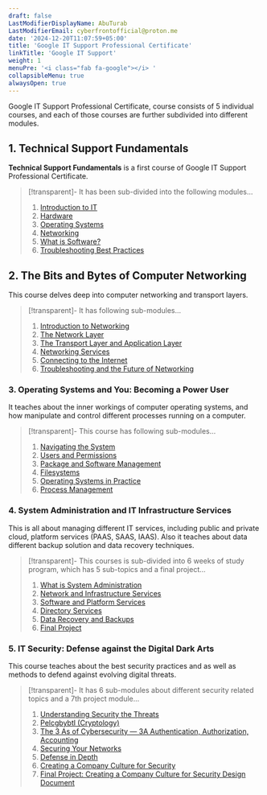 ```yaml
---
draft: false
LastModifierDisplayName: AbuTurab
LastModifierEmail: cyberfrontofficial@proton.me
date: '2024-12-20T11:07:59+05:00'
title: 'Google IT Support Professional Certificate'
linkTitle: 'Google IT Support'
weight: 1
menuPre: '<i class="fab fa-google"></i> '
collapsibleMenu: true
alwaysOpen: true
---
```


Google IT Support Professional Certificate, course consists of 5 individual courses, and each of those courses are further subdivided into different modules.

## 1. Technical Support Fundamentals

**Technical Support Fundamentals** is a first course of Google IT Support Professional Certificate.

> [!transparent]- It has been sub-divided into the following modules...
>
> 1. [Introduction to IT](/google-it-support/technical-support-fundamentals/introduction-to-it/)
> 2. [Hardware](/google-it-support/technical-support-fundamentals/hardware/)
> 3. [Operating Systems](/google-it-support/technical-support-fundamentals/operating-system/)
> 4. [Networking](/google-it-support/technical-support-fundamentals/networking/)
> 5. [What is Software?](/google-it-support/technical-support-fundamentals/software/)
> 6. [Troubleshooting Best Practices](/google-it-support/technical-support-fundamentals/troubleshooting/)

## 2. The Bits and Bytes of Computer Networking

This course delves deep into computer networking and transport layers.

> [!transparent]- It has following sub-modules...
> 
> 1. [Introduction to Networking](/google-it-support/bits-and-bytes-of-computer-networking/introduction-to-networking/)
> 2. [The Network Layer](/google-it-support/bits-and-bytes-of-computer-networking/the-network-layer/)
> 3. [The Transport Layer and Application Layer](/google-it-support/bits-and-bytes-of-computer-networking/transport-layer-and-application-layer/)
> 4. [Networking Services](/google-it-support/bits-and-bytes-of-computer-networking/networking-services)
> 5. [Connecting to the Internet](/google-it-support/bits-and-bytes-of-computer-networking/connecting-to-the-internet)
> 6. [Troubleshooting and the Future of Networking](/google-it-support/bits-and-bytes-of-computer-networking/troubleshooting-and-the-future-of-networking)

### 3. Operating Systems and You: Becoming a Power User

It teaches about the inner workings of computer operating systems, and how manipulate and control different processes running on a computer.

> [!transparent]- This course has following sub-modules...
>
> 1. [Navigating the System](/google-it-support/operating-systems-and-you/navigating-the-system)
> 2. [Users and Permissions](/google-it-support/operating-systems-and-you/users-and-permissions)
> 3. [Package and Software Management](/google-it-support/operating-systems-and-you/package-and-software-management)
> 4. [Filesystems](/google-it-support/operating-systems-and-you/filesystems)
> 5. [Operating Systems in Practice](/google-it-support/operating-systems-and-you/operating-systems-in-practice)
> 6. [Process Management](/google-it-support/operating-systems-and-you/process-management)

### 4. System Administration and IT Infrastructure Services

This is all about managing different IT services, including public and private cloud, platform services (PAAS, SAAS, IAAS). Also it teaches about data different backup solution and data recovery techniques.

> [!transparent]- This courses is sub-divided into 6 weeks of study program, which has 5 sub-topics and a final project...
>
> 1. [What is System Administration](/google-it-support/sysadmin-and-it-infrastructure-services/what-is-system-administration)
> 2. [Network and Infrastructure Services](/google-it-support/sysadmin-and-it-infrastructure-services/network-and-infrastructure-services)
> 3. [Software and Platform Services](/google-it-support/sysadmin-and-it-infrastructure-services/software-and-platform-services)
> 4. [Directory Services](/google-it-support/sysadmin-and-it-infrastructure-services/directory-services)
> 5. [Data Recovery and Backups](/google-it-support/sysadmin-and-it-infrastructure-services/data-recovery-and-backups)
> 6. [Final Project](/google-it-support/sysadmin-and-it-infrastructure-services/sysadmin-and-it-infrastructure-services-final-project)

### 5. IT Security: Defense against the Digital Dark Arts

This course teaches about the best security practices and as well as methods to defend against evolving digital threats.

> [!transparent]- It has 6 sub-modules about different security related topics and a 7th project module...
>
> 1. [Understanding Security the Threats](/google-it-support/it-security/understanding-the-security-threats)
> 2. [Pelcgbybtl (Cryptology)](/google-it-support/it-security/pelcgbybtl)
> 3. [The 3 As of Cybersecurity — 3A Authentication, Authorization, Accounting](/google-it-support/it-security/the-3as-of-cybersecurity)
> 4. [Securing Your Networks](/google-it-support/it-security/securing-your-networks)
> 5. [Defense in Depth](/google-it-support/it-security/defense-in-depth)
> 6. [Creating a Company Culture for Security](/google-it-support/it-security/creating-a-company-culture-for-security)
> 7. [Final Project: Creating a Company Culture for Security Design Document](/google-it-support/it-security/creating-a-company-culture-for-security-design-document)
